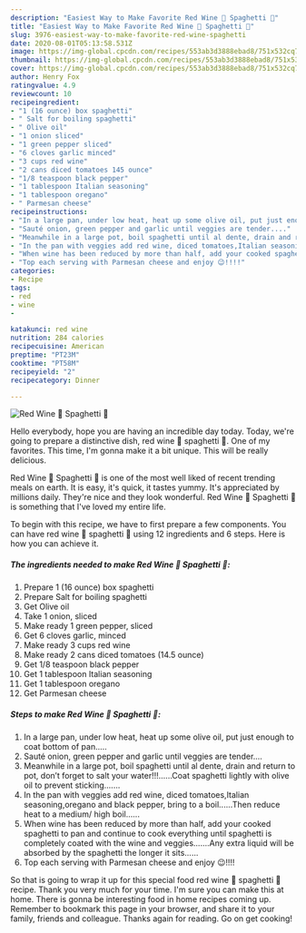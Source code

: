 ```yaml
---
description: "Easiest Way to Make Favorite Red Wine 🍷 Spaghetti 🍝"
title: "Easiest Way to Make Favorite Red Wine 🍷 Spaghetti 🍝"
slug: 3976-easiest-way-to-make-favorite-red-wine-spaghetti
date: 2020-08-01T05:13:58.531Z
image: https://img-global.cpcdn.com/recipes/553ab3d3888ebad8/751x532cq70/red-wine-🍷-spaghetti-🍝-recipe-main-photo.jpg
thumbnail: https://img-global.cpcdn.com/recipes/553ab3d3888ebad8/751x532cq70/red-wine-🍷-spaghetti-🍝-recipe-main-photo.jpg
cover: https://img-global.cpcdn.com/recipes/553ab3d3888ebad8/751x532cq70/red-wine-🍷-spaghetti-🍝-recipe-main-photo.jpg
author: Henry Fox
ratingvalue: 4.9
reviewcount: 10
recipeingredient:
- "1 (16 ounce) box spaghetti"
- " Salt for boiling spaghetti"
- " Olive oil"
- "1 onion sliced"
- "1 green pepper sliced"
- "6 cloves garlic minced"
- "3 cups red wine"
- "2 cans diced tomatoes 145 ounce"
- "1/8 teaspoon black pepper"
- "1 tablespoon Italian seasoning"
- "1 tablespoon oregano"
- " Parmesan cheese"
recipeinstructions:
- "In a large pan, under low heat, heat up some olive oil, put just enough to coat bottom of pan....."
- "Sauté onion, green pepper and garlic until veggies are tender...."
- "Meanwhile in a large pot, boil spaghetti until al dente, drain and return to pot, don’t forget to salt your water!!!......Coat spaghetti lightly with olive oil to prevent sticking......."
- "In the pan with veggies add red wine, diced tomatoes,Italian seasoning,oregano and black pepper, bring to a boil......Then reduce heat to a medium/ high boil......"
- "When wine has been reduced by more than half, add your cooked spaghetti to pan and continue to cook everything until spaghetti is completely coated with the wine and veggies.......Any extra liquid will be absorbed by the spaghetti the longer it sits......"
- "Top each serving with Parmesan cheese and enjoy 😉!!!!"
categories:
- Recipe
tags:
- red
- wine
- 

katakunci: red wine  
nutrition: 284 calories
recipecuisine: American
preptime: "PT23M"
cooktime: "PT58M"
recipeyield: "2"
recipecategory: Dinner

---
```



![Red Wine 🍷 Spaghetti 🍝](https://img-global.cpcdn.com/recipes/553ab3d3888ebad8/751x532cq70/red-wine-🍷-spaghetti-🍝-recipe-main-photo.jpg)

Hello everybody, hope you are having an incredible day today. Today, we're going to prepare a distinctive dish, red wine 🍷 spaghetti 🍝. One of my favorites. This time, I'm gonna make it a bit unique. This will be really delicious.



Red Wine 🍷 Spaghetti 🍝 is one of the most well liked of recent trending meals on earth. It is easy, it's quick, it tastes yummy. It's appreciated by millions daily. They're nice and they look wonderful. Red Wine 🍷 Spaghetti 🍝 is something that I've loved my entire life.


To begin with this recipe, we have to first prepare a few components. You can have red wine 🍷 spaghetti 🍝 using 12 ingredients and 6 steps. Here is how you can achieve it.

<!--inarticleads1-->

##### The ingredients needed to make Red Wine 🍷 Spaghetti 🍝:

1. Prepare 1 (16 ounce) box spaghetti
1. Prepare  Salt for boiling spaghetti
1. Get  Olive oil
1. Take 1 onion, sliced
1. Make ready 1 green pepper, sliced
1. Get 6 cloves garlic, minced
1. Make ready 3 cups red wine
1. Make ready 2 cans diced tomatoes (14.5 ounce)
1. Get 1/8 teaspoon black pepper
1. Get 1 tablespoon Italian seasoning
1. Get 1 tablespoon oregano
1. Get  Parmesan cheese




<!--inarticleads2-->

##### Steps to make Red Wine 🍷 Spaghetti 🍝:

1. In a large pan, under low heat, heat up some olive oil, put just enough to coat bottom of pan.....
1. Sauté onion, green pepper and garlic until veggies are tender....
1. Meanwhile in a large pot, boil spaghetti until al dente, drain and return to pot, don’t forget to salt your water!!!......Coat spaghetti lightly with olive oil to prevent sticking.......
1. In the pan with veggies add red wine, diced tomatoes,Italian seasoning,oregano and black pepper, bring to a boil......Then reduce heat to a medium/ high boil......
1. When wine has been reduced by more than half, add your cooked spaghetti to pan and continue to cook everything until spaghetti is completely coated with the wine and veggies.......Any extra liquid will be absorbed by the spaghetti the longer it sits......
1. Top each serving with Parmesan cheese and enjoy 😉!!!!




So that is going to wrap it up for this special food red wine 🍷 spaghetti 🍝 recipe. Thank you very much for your time. I'm sure you can make this at home. There is gonna be interesting food in home recipes coming up. Remember to bookmark this page in your browser, and share it to your family, friends and colleague. Thanks again for reading. Go on get cooking!
